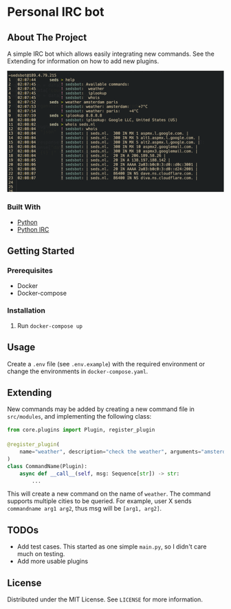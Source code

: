 # Personal IRC bot

## About The Project

A simple IRC bot which allows easily integrating new commands. See the Extending
for information on how to add new plugins.

![Screenshot](./screenshot.png)

### Built With

- [Python](https://python.org)
- [Python IRC](https://github.com/jaraco/irc)

## Getting Started

### Prerequisites

- Docker
- Docker-compose

### Installation

1. Run `docker-compose up`

## Usage

Create a `.env` file (see `.env.example`) with the required environment or
change the environments in `docker-compose.yaml`.

## Extending

New commands may be added by creating a new command file in `src/modules`, and
implementing the following class:

```python
from core.plugins import Plugin, register_plugin

@register_plugin(
    name="weather", description="check the weather", arguments="amsterdam paris ..."
)
class CommandName(Plugin):
    async def __call__(self, msg: Sequence[str]) -> str:
        ...

```

This will create a new command on the name of `weather`. The command supports
multiple cities to be queried. For example, user X sends `commandname arg1 arg2`,
thus msg will be `[arg1, arg2]`.

## TODOs

- Add test cases. This started as one simple `main.py`, so I didn't care much on
  testing.
- Add more usable plugins

## License

Distributed under the MIT License. See `LICENSE` for more information.

